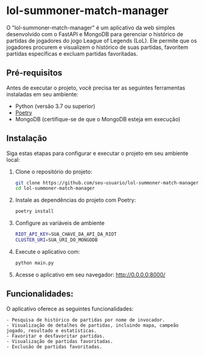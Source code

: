 # lol-summoner-match-manager

O "lol-summoner-match-manager" é um aplicativo da web simples desenvolvido com o FastAPI e MongoDB para gerenciar o histórico de partidas de jogadores do jogo League of Legends (LoL). Ele permite que os jogadores procurem e visualizem o histórico de suas partidas, favoritem partidas específicas e excluam partidas favoritadas.

## Pré-requisitos

Antes de executar o projeto, você precisa ter as seguintes ferramentas instaladas em seu ambiente:

- Python (versão 3.7 ou superior)
- [Poetry](https://python-poetry.org/)
- MongoDB (certifique-se de que o MongoDB esteja em execução)

## Instalação

Siga estas etapas para configurar e executar o projeto em seu ambiente local:

1. Clone o repositório do projeto:

   ```bash
   git clone https://github.com/seu-usuario/lol-summoner-match-manager.git
   cd lol-summoner-match-manager

2. Instale as dependências do projeto com Poetry:
   ```bash
   poetry install

3. Configure as variáveis de ambiente
    ```bash
    RIOT_API_KEY=SUA_CHAVE_DA_API_DA_RIOT
    CLUSTER_URI=SUA_URI_DO_MONGODB

4. Execute o aplicativo com:
    ```bash
    python main.py

5. Acesse o aplicativo em seu navegador:
    http://0.0.0.0:8000/

## Funcionalidades:

O aplicativo oferece as seguintes funcionalidades:

    - Pesquisa de histórico de partidas por nome de invocador.
    - Visualização de detalhes de partidas, incluindo mapa, campeão jogado, resultado e estatísticas.
    - Favoritar e desfavoritar partidas.
    - Visualização de partidas favoritadas.
    - Exclusão de partidas favoritadas.